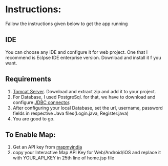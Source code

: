 # Instructions:
Fallow the instructions given below to get the app running

## IDE
You can choose any IDE and configure it for web project. One that I recommend is Eclpse IDE enterprise version. Download and install it f you want.
## Requirements
1. [Tomcat Server](https://tomcat.apache.org/download-80.cgi). Download and extract zip and add it to your project.
2. For Database, I used PostgreSql. for that, we have to download and configure [JDBC connector](https://jdbc.postgresql.org/download.html).
3. After configuring your local Database, set the url, username, password fields in respective Java files(Login.java, Register.java)
4. You are good to go.
## To Enable Map:
1. Get an API key from [mapmyindia](https://www.mapmyindia.com/api/dashboard)
2. copy your Interactive Map API Key for Web/Android/iOS and replace it with YOUR_API_KEY in 25th line of home.jsp file
